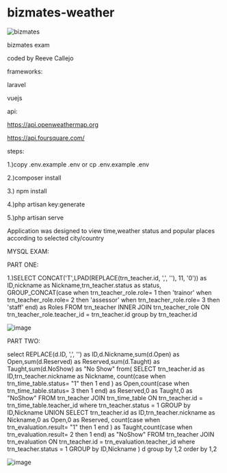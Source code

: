 # bizmates-weather

![bizmates](https://user-images.githubusercontent.com/40732088/103063674-00ec8b80-45ed-11eb-96f8-71049063d9e0.png)

 bizmates exam
 
 coded by Reeve Callejo
 
 frameworks:
 
 laravel
 
 vuejs
 
 api:
 
  https://api.openweathermap.org
  
  https://api.foursquare.com/

steps: 

1.)copy .env.example .env or cp .env.example .env

2.)composer install

3.) npm install

4.)php artisan key:generate

5.)php artisan serve


 Application was designed to view time,weather status and popular places according to selected city/country


MYSQL EXAM:

PART ONE: 

1.)SELECT CONCAT('T',LPAD(REPLACE(trn_teacher.id, ',', ''), 11, '0'))  as ID,nickname as Nickname,trn_teacher.status as status,
GROUP_CONCAT(case when trn_teacher_role.role= 1 then 'trainor' when trn_teacher_role.role= 2 then 'assessor' when trn_teacher_role.role= 3 then 'staff' end) as Roles
FROM trn_teacher
INNER JOIN trn_teacher_role ON trn_teacher_role.teacher_id = trn_teacher.id
group by trn_teacher.id

![image](https://user-images.githubusercontent.com/40732088/103162502-5ebae680-482c-11eb-9494-8af51b6b1107.png)

PART TWO:

select REPLACE(d.ID, ',', '') as ID,d.Nickname,sum(d.Open) as Open,sum(d.Reserved) as Reserved,sum(d.Taught) as Taught,sum(d.NoShow) as "No Show" from( SELECT trn_teacher.id as ID,trn_teacher.nickname as Nickname, count(case when trn_time_table.status= "1" then 1 end ) as Open,count(case when trn_time_table.status= 3 then 1 end) as Reserved,0 as Taught,0 as "NoShow" FROM trn_teacher JOIN trn_time_table ON trn_teacher.id = trn_time_table.teacher_id where trn_teacher.status = 1 GROUP by ID,Nickname UNION SELECT trn_teacher.id as ID,trn_teacher.nickname as Nickname,0 as Open,0 as Reserved, count(case when trn_evaluation.result= "1" then 1 end ) as Taught,count(case when trn_evaluation.result= 2 then 1 end) as "NoShow" FROM trn_teacher JOIN trn_evaluation ON trn_teacher.id = trn_evaluation.teacher_id where trn_teacher.status = 1 GROUP by ID,Nickname ) d group by 1,2 order by 1,2

![image](https://user-images.githubusercontent.com/40732088/103162512-84e08680-482c-11eb-8172-9c3552773249.png)

